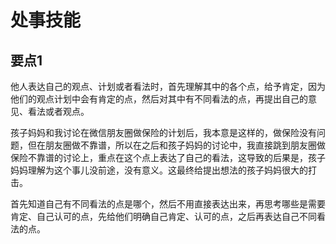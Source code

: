 # 处事技能

## 要点1

他人表达自己的观点、计划或者看法时，首先理解其中的各个点，给予肯定，因为他们的观点计划中会有肯定的点，然后对其中有不同看法的点，再提出自己的意见、看法或者观点。

孩子妈妈和我讨论在微信朋友圈做保险的计划后，我本意是这样的，做保险没有问题，但在朋友圈做不靠谱，所以在之后和孩子妈妈的讨论中，我直接跳到朋友圈做保险不靠谱的讨论上，重点在这个点上表达了自己的看法，这导致的后果是，孩子妈妈理解为这个事儿没前途，没有意义。这最终给提出想法的孩子妈妈很大的打击。

首先知道自己有不同看法的点是哪个，然后不用直接表达出来，再思考哪些是需要肯定、自己认可的点，先给他们明确自己肯定、认可的点，之后再表达自己不同看法的点。

